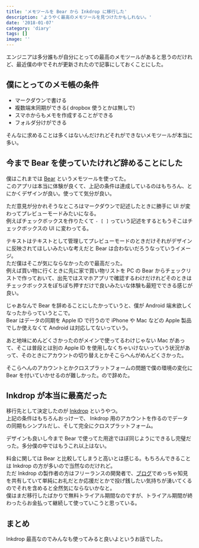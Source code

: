 ```yaml
---
title: 'メモツールを Bear から Inkdrop に移行した'
description: 'ようやく最高のメモツールを見つけたかもしれない。'
date: '2018-01-07'
category: 'diary'
tags: []
image: ''
---
```


エンジニアは多分誰もが自分にとっての最高のメモツールがあると思うのだけれど、最近僕の中でそれが更新されたので記事にしておくことにした。

## 僕にとってのメモ帳の条件

- マークダウンで書ける
- 複数端末同期ができる( dropbox 使うとかは無しで)
- スマホからもメモを作成することができる
- フォルダ分けができる

そんなに求めることは多くはないんだけれどそれができないメモツールが本当に多い。

## 今まで Bear を使っていたけれど辞めることにした

僕はこれまでは [Bear](http://www.bear-writer.com/) というメモツールを使ってた。  
このアプリは本当に体験が良くて、上記の条件は達成しているのはもちろん、とにかくデザインが良い。使ってて気分が良い。

ただ意見が分かれそうなところはマークダウンで記述したときに勝手に UI が変わってプレビューモードみたいになる。  
例えばチェックボックスを作りたくて `- [ ]` っていう記述をするともうそこはチェックボックスの UI に変わってる。

テキストはテキストとして管理してプレビューモードのときだけそれがデザインに反映されてほしいみたいな考えだと Bear は合わないだろうなっていうイメージ。  
ただ僕はそこが気にならなかったので最高だった。  
例えば買い物に行くときに先に家で買い物リストを PC の Bear からチェックリストで作っておいて、出先ではスマホアプリで確認するわけだけれどそのときはチェックボックスをぽちぽち押すだけで良いみたいな体験も最短でできる感じが良い。

じゃあなんで Bear を辞めることにしたかっていうと、僕が Android 端末欲しくなったからっていうとこで。  
Bear はデータの同期を Apple ID で行うので iPhone や Mac などの Apple 製品でしか使えなくて Android は対応してないっていう。

あと地味にめんどくさかったのがメインで使ってるわけじゃない Mac があって、そこは普段とは別の Apple ID を使用しなくちゃいけないっていう状況があって、そのときにアカウントの切り替えとかそこらへんがめんどくさかった。

そこらへんのアカウントとかクロスプラットフォームの問題で僕の環境の変化に Bear を付いていかせるのが難しかった。ので辞めた。

## Inkdrop が本当に最高だった

移行先として決定したのが [Inkdrop](https://www.inkdrop.info/) というやつ。  
上記の条件はもちろんおっけーで、 Inkdrop 用のアカウントを作るのでデータの同期もシンプルだし、そして完全にクロスプラットフォーム。

デザインも良いし今まで Bear で使ってた用途でほぼ同じようにできるし完璧だった。多分僕の中ではもうこれ以上はない。

料金に関しては Bear と比較してしまうと高いとは感じる。もちろんできることは Inkdrop の方が多いので当然なのだけれど。  
ただ Inkdrop の製作者の方はフリーランスの開発者で、[ブログ](https://blog.craftz.dog/)でめっちゃ知見を共有していて単純にお礼だとか応援だとかで投げ銭したい気持ちが湧いてくるのでそれを含めると全然気にならないかなと。  
僕はまだ移行したばかりで無料トライアル期間なのですが、トライアル期間が終わったらお金払って継続して使っていこうと思っている。

## まとめ

Inkdrop 最高なのでみんなも使ってみると良いよというお話でした。
